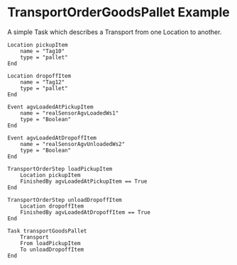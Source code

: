 # TransportOrderGoodsPallet Example

A simple Task which describes a Transport from one Location to another.

```text
Location pickupItem
    name = "Tag10"
    type = "pallet"
End

Location dropoffItem
    name = "Tag12"
    type = "pallet"
End

Event agvLoadedAtPickupItem
    name = "realSensorAgvLoadedWs1"
    type = "Boolean"
End

Event agvLoadedAtDropoffItem
    name = "realSensorAgvUnloadedWs2"
    type = "Boolean"
End

TransportOrderStep loadPickupItem
    Location pickupItem
    FinishedBy agvLoadedAtPickupItem == True 
End

TransportOrderStep unloadDropoffItem
    Location dropoffItem
    FinishedBy agvLoadedAtDropoffItem == True
End

Task transportGoodsPallet
    Transport
    From loadPickupItem
    To unloadDropoffItem 
End
```